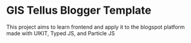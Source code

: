 # GIS Tellus Blogger Template
This project aims to learn frontend and apply it to the blogspot platform
made with UIKIT, Typed JS, and Particle JS

